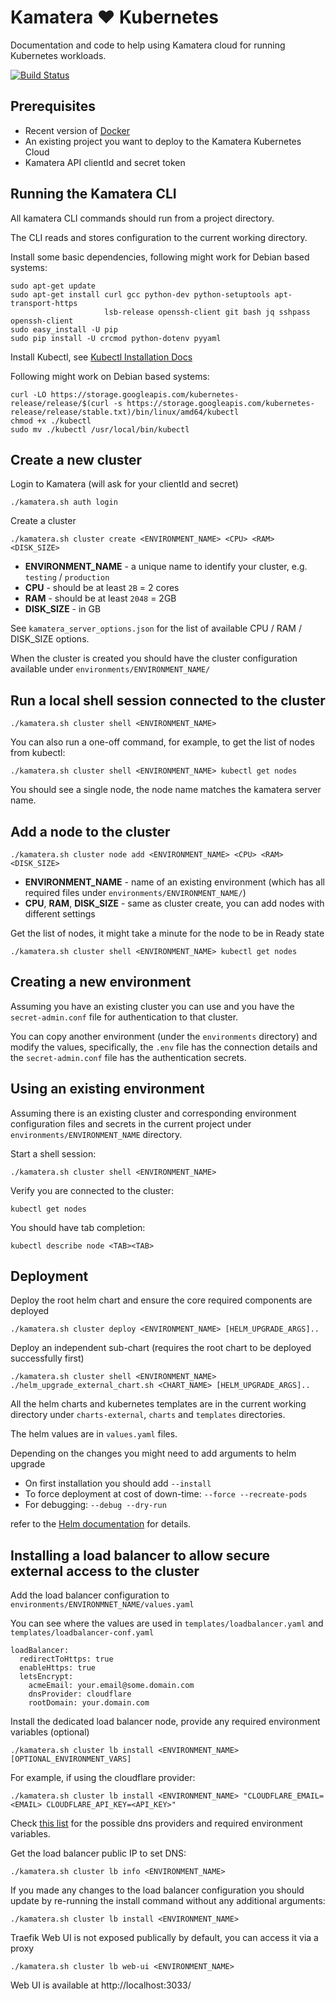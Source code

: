 # Kamatera ❤ Kubernetes

Documentation and code to help using Kamatera cloud for running Kubernetes workloads.

[![Build Status](https://travis-ci.org/OriHoch/kamatera-k8s.svg?branch=master)](https://travis-ci.org/OriHoch/kamatera-k8s)


## Prerequisites

* Recent version of [Docker](https://docs.docker.com/engine/installation/)
* An existing project you want to deploy to the Kamatera Kubernetes Cloud
* Kamatera API clientId and secret token


## Running the Kamatera CLI

All kamatera CLI commands should run from a project directory.

The CLI reads and stores configuration to the current working directory.

Install some basic dependencies, following might work for Debian based systems:

```
sudo apt-get update
sudo apt-get install curl gcc python-dev python-setuptools apt-transport-https
                     lsb-release openssh-client git bash jq sshpass openssh-client
sudo easy_install -U pip
sudo pip install -U crcmod python-dotenv pyyaml
```

Install Kubectl, see [Kubectl Installation Docs](https://kubernetes.io/docs/tasks/tools/install-kubectl)

Following might work on Debian based systems:

```
curl -LO https://storage.googleapis.com/kubernetes-release/release/$(curl -s https://storage.googleapis.com/kubernetes-release/release/stable.txt)/bin/linux/amd64/kubectl
chmod +x ./kubectl
sudo mv ./kubectl /usr/local/bin/kubectl
```


## Create a new cluster

Login to Kamatera (will ask for your clientId and secret)

```
./kamatera.sh auth login
```

Create a cluster

```
./kamatera.sh cluster create <ENVIRONMENT_NAME> <CPU> <RAM> <DISK_SIZE>
```

* **ENVIRONMENT_NAME** - a unique name to identify your cluster, e.g. `testing` / `production`
* **CPU** - should be at least `2B` = 2 cores
* **RAM** - should be at least `2048` = 2GB
* **DISK_SIZE** - in GB

See `kamatera_server_options.json` for the list of available CPU / RAM / DISK_SIZE options.

When the cluster is created you should have the cluster configuration available under `environments/ENVIRONMENT_NAME/`


## Run a local shell session connected to the cluster

```
./kamatera.sh cluster shell <ENVIRONMENT_NAME>
```

You can also run a one-off command, for example, to get the list of nodes from kubectl:

```
./kamatera.sh cluster shell <ENVIRONMENT_NAME> kubectl get nodes
```

You should see a single node, the node name matches the kamatera server name.


## Add a node to the cluster

```
./kamatera.sh cluster node add <ENVIRONMENT_NAME> <CPU> <RAM> <DISK_SIZE>
```

* **ENVIRONMENT_NAME** - name of an existing environment (which has all required files under `environments/ENVIRONMENT_NAME/`)
* **CPU**, **RAM**, **DISK_SIZE** - same as cluster create, you can add nodes with different settings

Get the list of nodes, it might take a minute for the node to be in Ready state

```
./kamatera.sh cluster shell <ENVIRONMENT_NAME> kubectl get nodes
```


## Creating a new environment

Assuming you have an existing cluster you can use and you have the `secret-admin.conf` file for authentication to that cluster.

You can copy another environment (under the `environments` directory) and modify the values, specifically, the `.env` file has the connection details and the `secret-admin.conf` file has the authentication secrets.


## Using an existing environment

Assuming there is an existing cluster and corresponding environment configuration files and secrets in the current project under `environments/ENVIRONMENT_NAME` directory.

Start a shell session:

```
./kamatera.sh cluster shell <ENVIRONMENT_NAME>
```

Verify you are connected to the cluster:

```
kubectl get nodes
```

You should have tab completion:

```
kubectl describe node <TAB><TAB>
```


## Deployment

Deploy the root helm chart and ensure the core required components are deployed

```
./kamatera.sh cluster deploy <ENVIRONMENT_NAME> [HELM_UPGRADE_ARGS]..
```

Deploy an independent sub-chart (requires the root chart to be deployed successfully first)

```
./kamatera.sh cluster shell <ENVIRONMENT_NAME> ./helm_upgrade_external_chart.sh <CHART_NAME> [HELM_UPGRADE_ARGS]..
```

All the helm charts and kubernetes templates are in the current working directory under `charts-external`, `charts` and `templates` directories.

The helm values are in `values.yaml` files.

Depending on the changes you might need to add arguments to helm upgrade

* On first installation you should add `--install`
* To force deployment at cost of down-time: `--force --recreate-pods`
* For debugging: `--debug --dry-run`

refer to the [Helm documentation](https://helm.sh/) for details.


## Installing a load balancer to allow secure external access to the cluster

Add the load balancer configuration to `environments/ENVIRONMNET_NAME/values.yaml`

You can see where the values are used in `templates/loadbalancer.yaml` and `templates/loadbalancer-conf.yaml`

```
loadBalancer:
  redirectToHttps: true
  enableHttps: true
  letsEncrypt:
    acmeEmail: your.email@some.domain.com
    dnsProvider: cloudflare
    rootDomain: your.domain.com
```

Install the dedicated load balancer node, provide any required environment variables (optional)

```
./kamatera.sh cluster lb install <ENVIRONMENT_NAME> [OPTIONAL_ENVIRONMENT_VARS]
```

For example, if using the cloudflare provider:

```
./kamatera.sh cluster lb install <ENVIRONMENT_NAME> "CLOUDFLARE_EMAIL=<EMAIL> CLOUDFLARE_API_KEY=<API_KEY>"
```

Check [this list](https://docs.traefik.io/configuration/acme/#provider) for the possible dns providers and required environment variables.

Get the load balancer public IP to set DNS:

```
./kamatera.sh cluster lb info <ENVIRONMENT_NAME>
```

If you made any changes to the load balancer configuration you should update by re-running the install command without any additional arguments:

```
./kamatera.sh cluster lb install <ENVIRONMENT_NAME>
```

Traefik Web UI is not exposed publically by default, you can access it via a proxy

```
./kamatera.sh cluster lb web-ui <ENVIRONMENT_NAME>
```

Web UI is available at http://localhost:3033/

